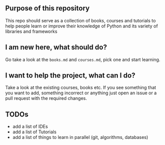 ## Purpose of this repository

This repo should serve as a collection of books, courses and tutorials to help people learn or improve their knowledge of Python and its variety of libraries and frameworks

## I am new here, what should do?
Go take a look at the `books.md` and `courses.md`, pick one and start learning.


## I want to help the project, what can I do?
Take a look at the existing courses, books etc. If you see something that you want to add, something incorrect or anything just open an issue or a pull request with the required changes.


## TODOs
- add a list of IDEs
- add a list of Tutorials
- add a list of things to learn in parallel (git, algorithms, databases)

